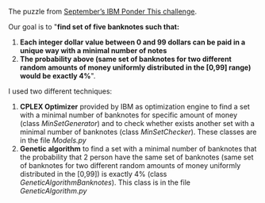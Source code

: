 The puzzle from [September’s IBM Ponder This challenge](http://www.research.ibm.com/haifa/ponderthis/challenges/September2019.html).

Our goal is to "**find set of five banknotes such that:**
1. **Each integer dollar value between 0 and 99 dollars can be paid in a unique way with a minimal number of notes**
2. **The probability above (same set of banknotes for two different random amounts of money uniformly distributed in the [0,99] range) would be exactly 4%**".

I used two different techniques:
1. **CPLEX Optimizer** provided by IBM as optimization engine to find a set with a minimal number of banknotes for specific amount of money (class *MinSetGenerator*) and to check whether exists another set with a minimal number of banknotes (class *MinSetChecker*). These classes are in the file *Models.py*
2. **Genetic algorithm** to find a set with a minimal number of banknotes that the probability that 2 person have the same set of banknotes (same set of banknotes for two different random amounts of money uniformly distributed in the [0,99]) is exactly 4% (class *GeneticAlgorithmBanknotes*). This class is in the file *GeneticAlgorithm.py* 
